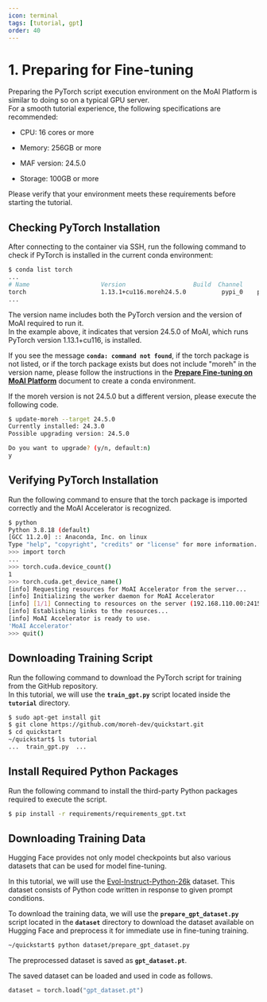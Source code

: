 ```yaml
---
icon: terminal
tags: [tutorial, gpt]
order: 40
---
```


# 1. Preparing for Fine-tuning

Preparing the PyTorch script execution environment on the MoAI Platform is similar to doing so on a typical GPU server.<br>
For a smooth tutorial experience, the following specifications are recommended:

- CPU: 16 cores or more

- Memory: 256GB or more

- MAF version: 24.5.0

- Storage: 100GB or more

Please verify that your environment meets these requirements before starting the tutorial.

## Checking PyTorch Installation

After connecting to the container via SSH, run the following command to check if PyTorch is installed in the current conda environment:

```bash
$ conda list torch
...
# Name                    Version                   Build  Channel
torch                     1.13.1+cu116.moreh24.5.0          pypi_0    pypi
...
```

The version name includes both the PyTorch version and the version of MoAI required to run it.<br> In the example above, it indicates that version 24.5.0 of MoAI, which runs PyTorch version 1.13.1+cu116, is installed.

If you see the message **`conda: command not found`**, if the torch package is not listed, or if the torch package exists but does not include "moreh" in the version name, please follow the instructions in the  **[Prepare Fine-tuning on MoAI Platform](/Supported_Documents/Prepare_Fine_tuning_MoAI.md)** document to create a conda environment.

If the moreh version is not 24.5.0 but a different version, please execute the following code.

```bash
$ update-moreh --target 24.5.0
Currently installed: 24.3.0
Possible upgrading version: 24.5.0

Do you want to upgrade? (y/n, default:n)
y
```

## Verifying PyTorch Installation

Run the following command to ensure that the torch package is imported correctly and the MoAI Accelerator is recognized.

```bash
$ python
Python 3.8.18 (default)
[GCC 11.2.0] :: Anaconda, Inc. on linux
Type "help", "copyright", "credits" or "license" for more information.
>>> import torch
...
>>> torch.cuda.device_count()
1
>>> torch.cuda.get_device_name()
[info] Requesting resources for MoAI Accelerator from the server...
[info] Initializing the worker daemon for MoAI Accelerator
[info] [1/1] Connecting to resources on the server (192.168.110.00:24158)...
[info] Establishing links to the resources...
[info] MoAI Accelerator is ready to use.
'MoAI Accelerator'
>>> quit()
```

## Downloading Training Script

Run the following command to download the PyTorch script for training from the GitHub repository.<br>
 In this tutorial, we will use the **`train_gpt.py`** script located inside the **`tutorial`** directory.

```bash
$ sudo apt-get install git
$ git clone https://github.com/moreh-dev/quickstart.git
$ cd quickstart
~/quickstart$ ls tutorial
...  train_gpt.py  ...
```

## Install Required Python Packages

Run the following command to install the third-party Python packages required to execute the script.

```bash
$ pip install -r requirements/requirements_gpt.txt
```

## Downloading Training Data

Hugging Face provides not only model checkpoints but also various datasets that can be used for model fine-tuning.

In this tutorial, we will use the [Evol-Instruct-Python-26k](https://huggingface.co/datasets/mlabonne/Evol-Instruct-Python-26k) dataset. This dataset consists of Python code written in response to given prompt conditions.

To download the training data, we will use the **`prepare_gpt_dataset.py`** script located in the **`dataset`** directory to download the dataset available on Hugging Face and preprocess it for immediate use in fine-tuning training.

```bash
~/quickstart$ python dataset/prepare_gpt_dataset.py
```

The preprocessed dataset is saved as **`gpt_dataset.pt`**.

The saved dataset can be loaded and used in code as follows.

```python
dataset = torch.load("gpt_dataset.pt")
```
